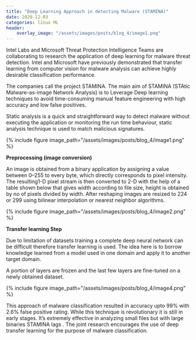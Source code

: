 ```yaml
---
title: "Deep Learning Approach in detecting Malware (STAMINA)"
date: 2020-12-03
categories: linux ML
header:
    overlay_image: "/assets/images/posts/blog_4/image1.png"
---
```


Intel Labs and Microsoft Threat Protection Intelligence Teams are collaborating to research the application of deep learning for malware threat detection. Intel and Microsoft have previously demonstrated that transfer learning from computer vision for malware analysis can achieve highly desirable classification performance.

The companies call the project STAMINA. The main aim of STAMINA (STAtic Malware-as-image Network Analysis) is to Leverage Deep learning techniques to avoid time-consuming manual feature engineering with high accuracy and low false positives.

Static analysis is a quick and straightforward way to detect malware without executing the application or monitoring the run time behaviour, static analysis technique is used to match malicious signatures.

{% include figure image_path="/assets/images/posts/blog_4/image1.png" %}



<b>Preprocessing (image conversion)</b>

An image is obtained from a binary application by assigning a value between 0–255 to every byte, which directly corresponds to pixel intensity. The resulting1-D pixel stream is then converted to 2-D with the help of a table shown below that gives width according to file size, height is obtained by no of pixels divided by width. After reshaping images are resized to 224 or 299 using bilinear interpolation or nearest neighbor algorithms.

{% include figure image_path="/assets/images/posts/blog_4/image2.png" %}

<b>Transfer learning Step</b>

Due to limitation of datasets training a complete deep neural network can be difficult therefore transfer learning is used. The idea here is to borrow knowledge learned from a model used in one domain and apply it to another target domain.

A portion of layers are frozen and the last few layers are fine-tuned on a newly obtained dataset.

{% include figure image_path="/assets/images/posts/blog_4/image4.png" %}

This approach of malware classification resulted in accuracy upto 99% with 2.6% false positive rating. While this technique is revolutionary it is still in early stages. It’s extremely effective in analyzing small files but with large binaries STAMINA lags . The joint research encourages the use of deep transfer learning for the purpose of malware classification.